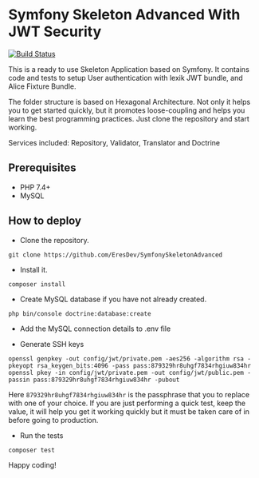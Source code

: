 # Symfony Skeleton Advanced With JWT Security

[![Build Status](https://travis-ci.org/EresDev/SymfonySkeletonAdvanced.svg?branch=master)](https://travis-ci.org/EresDev/SymfonySkeletonAdvanced)

This is a ready to use Skeleton Application based on Symfony. It contains code and tests to setup User authentication with lexik JWT bundle, and Alice Fixture Bundle.

The folder structure is based on Hexagonal Architecture. Not only it helps you to get started quickly, but it promotes loose-coupling and helps you learn the best programming practices. Just clone the repository and start working.

Services included: Repository, Validator, Translator and Doctrine

## Prerequisites
- PHP 7.4+
- MySQL 

## How to deploy

- Clone the repository.
```
git clone https://github.com/EresDev/SymfonySkeletonAdvanced
```
- Install it.
```
composer install
```
- Create MySQL database if you have not already created.
```
php bin/console doctrine:database:create
```
- Add the MySQL connection details to .env file

- Generate SSH keys
```
openssl genpkey -out config/jwt/private.pem -aes256 -algorithm rsa -pkeyopt rsa_keygen_bits:4096 -pass pass:879329hr8uhgf7834rhgiuw834hr
openssl pkey -in config/jwt/private.pem -out config/jwt/public.pem -passin pass:879329hr8uhgf7834rhgiuw834hr -pubout 
```
Here `879329hr8uhgf7834rhgiuw834hr` is the passphrase that you to replace with one of your choice. If you are just performing a quick test, keep the value, it will help you get it working quickly but it must be taken care of in before going to production.
- Run the tests
```
composer test
```
Happy coding! 
